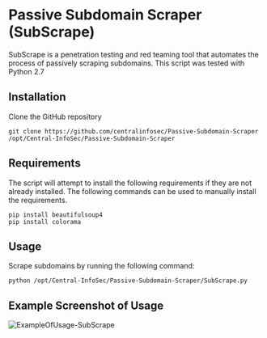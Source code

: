 # Passive Subdomain Scraper (SubScrape)

SubScrape is a penetration testing and red teaming tool that automates the process of passively scraping subdomains. This script was tested with Python 2.7

## Installation

Clone the GitHub repository
```
git clone https://github.com/centralinfosec/Passive-Subdomain-Scraper /opt/Central-InfoSec/Passive-Subdomain-Scraper
```

## Requirements

The script will attempt to install the following requirements if they are not already installed. The following commands can be used to manually install the requirements.
```
pip install beautifulsoup4
pip install colorama
```

## Usage

Scrape subdomains by running the following command:
```
python /opt/Central-InfoSec/Passive-Subdomain-Scraper/SubScrape.py
```

## Example Screenshot of Usage

![ExampleOfUsage-SubScrape](screenshot.png?raw=true "ExampleOfUsage-SubScrape")
